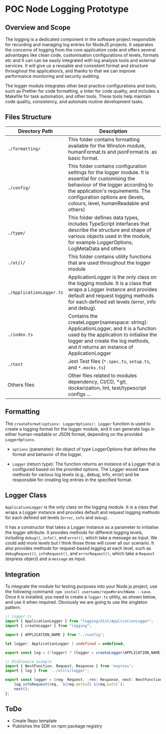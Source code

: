 # POC Node Logging Prototype

## Overview and Scope

The logging is a dedicated component in the software project responsible for recording and managing log entries for NodeJS projects. It separates the concerns of logging from the core application code and offers several advantages like clean code, customisation configurations of levels, formats etc and it can can be easily integrated with log analysis tools and external services. It will give us a reusable and consistent format and structure throughout the application/s, and thanks to that we can improve performance monitoring and security auditing.

The logger module integrates other best practice configurations and tools, such as Prettier for code formatting, a linter for code quality, and includes a Makefile for task automation, and other tools. These tools help maintain code quality, consistency, and automate routine development tasks.

## Files Structure

Directory Path | Description
--- | ---
`./formatting/` | This folder contains formatting available for the Winston module, humanFormat.ts and jsonFormat.ts  as basic format.
`./config/` | This folder contains configuration settings for the logger module. It is essential for customising the behaviour of the logger according to the application's requirements. The configuration options are (levels, colours, level, humanReadable and others)
`./type/` | This folder defines data types, includes TypeScript interfaces that describe the structure and shape of various objects used in the module, for example LoggerOptions, LogMetaData and others
`./util/` | This folder contains utility functions that are used throughout the logger module
`./ApplicationLogger.ts` | ApplicationLogger is the only class on the logging module. It is a class that wraps a Logger instance and provides default  and request logging methods for each defined set levels (error, info and debug).
`./index.ts` | Contains the createLogger(namespace: string): ApplicationLogger, and it is a function used by the application to initialise the logger and create the log methods, and it returns an instance of ApplicationLogger
`./test` | Jest Test files (`*.spec.ts`, `setup.ts`, and `*.mocks.ts`)
Others files | Other files related to modules dependency, CI/CD, *git, dockerization, lint, test/typescript configs …

## Formatting

The `createFormat(options: LoggerOptions): Logger` function is used to create a logging format for the logger module, and it can generate logs in either human-readable or JSON format, depending on the provided `LoggerOptions`.

- `options` (parameter): An object of type LoggerOptions that defines the format and behavior of the logger.

- `Logger` (return type): The function returns an instance of a Logger that is configured based on the provided options. The Logger would have methods for various log levels (e.g., debug, info, error) and be responsible for creating log entries in the specified format.

## Logger Class

`ApplicationLogger` is the only class on the logging module. It is a class that wraps a Logger instance and provides default and request logging methods for each defined set levels (`error`, `info` and `debug`).

It has a constructor that takes a Logger instance as a parameter to initialise the logger attribute.
It provides methods for different logging levels, including `debug()`, `info()`, and `error()`, which take a message as input.
We could add more levels but I think those three will cover all our scenario.
It also provides methods for request-based logging at each level, such as `debugRequest()`, `infoRequest()`, and `errorRequest()`, which take a `Request` (express object) and a `message` as input.

## Integration

To integrate the module for testing purposes into your Node.js project, use the following command:
`npm install username/repo#branchName --save`. Once it is installed, you need to create a `logger.ts` utility, as shown below, and use it when required. Obviously we are going to use the singleton pattern.

```typescript
// logger.ts
import { ApplicationLogger } from "logging/dist/ApplicationLogger";
import { createLogger } from "logging";

import { APPLICATION_NAME } from "../config";

let logger: ApplicationLogger | undefined = undefined;

export const log = (!logger) ? (logger = createLogger(APPLICATION_NAME)) : logger;

// Middleware example
import { NextFunction, Request, Response } from 'express';
import { log } from '../utils/logger';

export const logger = (req: Request, _res: Response, next: NextFunction) => {
    log.infoRequest(req, `${req.method} ${req.path}`);
    next();
};
```

## ToDo

- Create Repo template
- Publishes the SDK on npm package registry
